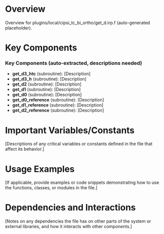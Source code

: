 # Overview

Overview for plugins/local/cipsi_tc_bi_ortho/get_d.irp.f (auto-generated placeholder).

# Key Components

### Key Components (auto-extracted, descriptions needed)
- **get_d3_htc** (subroutine): [Description]
- **get_d3_h** (subroutine): [Description]
- **get_d2** (subroutine): [Description]
- **get_d1** (subroutine): [Description]
- **get_d0** (subroutine): [Description]
- **get_d0_reference** (subroutine): [Description]
- **get_d1_reference** (subroutine): [Description]
- **get_d2_reference** (subroutine): [Description]

# Important Variables/Constants

[Descriptions of any critical variables or constants defined in the file that affect its behavior.]

# Usage Examples

[If applicable, provide examples or code snippets demonstrating how to use the functions, classes, or modules in the file.]

# Dependencies and Interactions

[Notes on any dependencies the file has on other parts of the system or external libraries, and how it interacts with other components.]
